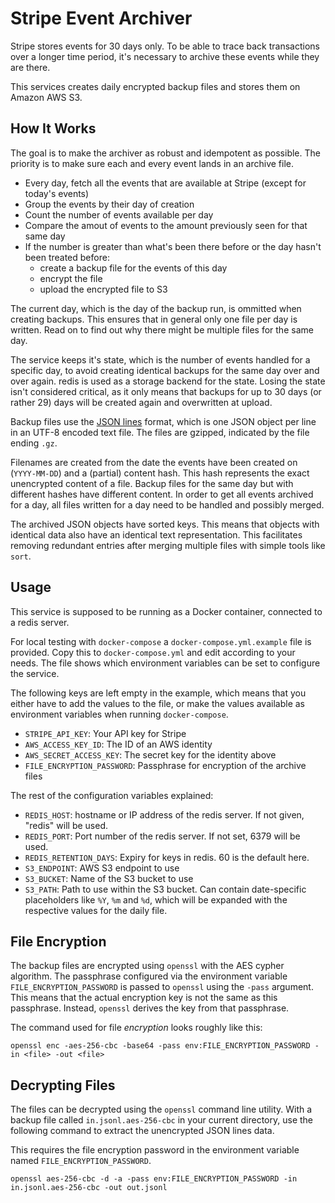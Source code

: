 # Stripe Event Archiver

Stripe stores events for 30 days only. To be able to trace back transactions over a longer time period, it's necessary to archive these events while they are there.

This services creates daily encrypted backup files and stores them on Amazon AWS S3.

## How It Works

The goal is to make the archiver as robust and idempotent as possible.
The priority is to make sure each and every event lands in an archive file.

- Every day, fetch all the events that are available at Stripe (except for today's events)
- Group the events by their day of creation
- Count the number of events available per day
- Compare the amout of events to the amount previously seen for that same day
- If the number is greater than what's been there before or the day hasn't been treated before:
  - create a backup file for the events of this day
  - encrypt the file
  - upload the encrypted file to S3

The current day, which is the day of the backup run, is ommitted when creating backups. This ensures that in general only one file per day is written. Read on to find out why there might be multiple files for the same day.

The service keeps it's state, which is the number of events handled for a specific day, to avoid creating identical backups for the same day over and over again. redis is used as a storage backend for the state. Losing the state isn't considered critical, as it only means that backups for up to 30 days (or rather 29) days will be created again and overwritten at upload.

Backup files use the [JSON lines](http://jsonlines.org/) format, which is one JSON object per line in an UTF-8 encoded text file. The files are gzipped, indicated by the file ending `.gz`.

Filenames are created from the date the events have been created on (`YYYY-MM-DD`) and a (partial) content hash. This hash represents the exact unencrypted content of a file. Backup files for the same day but with different hashes have different content. In order to get all events archived for a day, all files written for a day need to be handled and possibly merged.

The archived JSON objects have sorted keys. This means that objects with identical data also have an identical text representation. This facilitates removing redundant entries after merging multiple files with simple tools like `sort`.

## Usage

This service is supposed to be running as a Docker container, connected to a redis server.

For local testing with `docker-compose` a `docker-compose.yml.example` file is provided. Copy this to `docker-compose.yml` and edit according to your needs. The file shows which environment variables can be set to configure the service.

The following keys are left empty in the example, which means that you either have to add the values to the file, or make the values available as environment variables when running `docker-compose`.

- `STRIPE_API_KEY`: Your API key for Stripe
- `AWS_ACCESS_KEY_ID`: The ID of an AWS identity
- `AWS_SECRET_ACCESS_KEY`: The secret key for the identity above
- `FILE_ENCRYPTION_PASSWORD`: Passphrase for encryption of the archive files

The rest of the configuration variables explained:

- `REDIS_HOST`: hostname or IP address of the redis server. If not given, "redis" will be used.
- `REDIS_PORT`: Port number of the redis server. If not set, 6379 will be used.
- `REDIS_RETENTION_DAYS`: Expiry for keys in redis. 60 is the default here.
- `S3_ENDPOINT`: AWS S3 endpoint to use
- `S3_BUCKET`: Name of the S3 bucket to use
- `S3_PATH`: Path to use within the S3 bucket. Can contain date-specific placeholders like `%Y`, `%m` and `%d`, which will be expanded with the respective values for the daily file.

## File Encryption

The backup files are encrypted using `openssl` with the AES cypher algorithm. The passphrase configured via the environment variable `FILE_ENCRYPTION_PASSWORD` is passed to `openssl` using the `-pass` argument. This means that the actual encryption key is not the same as this passphrase. Instead, `openssl` derives the key from that passphrase.

The command used for file _encryption_ looks roughly like this:

```nohighlight
openssl enc -aes-256-cbc -base64 -pass env:FILE_ENCRYPTION_PASSWORD -in <file> -out <file>
```

## Decrypting Files

The files can be decrypted using the `openssl` command line utility. With a backup file called `in.jsonl.aes-256-cbc` in your current directory, use the following command to extract the unencrypted JSON lines data.

This requires the file encryption password in the environment variable named `FILE_ENCRYPTION_PASSWORD`.

```nohighlight
openssl aes-256-cbc -d -a -pass env:FILE_ENCRYPTION_PASSWORD -in in.jsonl.aes-256-cbc -out out.jsonl
```

